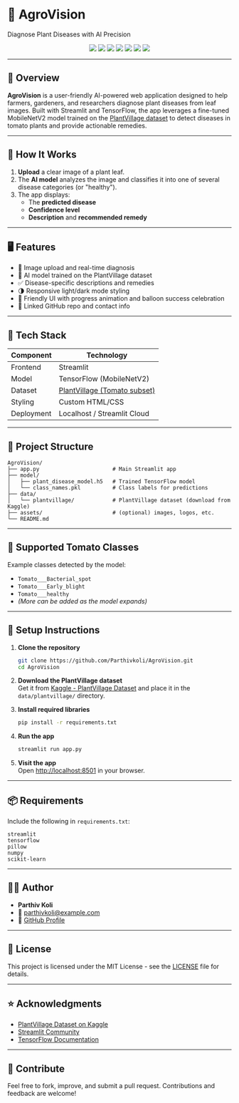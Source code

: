 # 🌱 AgroVision

Diagnose Plant Diseases with AI Precision

<p align="center">
  <img src="https://img.shields.io/badge/Made%20with-Streamlit-ff4b4b?logo=streamlit&logoColor=white" />
  <img src="https://img.shields.io/badge/Model-TensorFlow-orange?logo=tensorflow" />
  <img src="https://img.shields.io/badge/Dataset-PlantVillage-blueviolet?logo=kaggle" />
  <img src="https://img.shields.io/badge/License-MIT-green" />
  <img src="https://img.shields.io/badge/Status-Active-success" />
  <img src="https://img.shields.io/badge/Maintained%20by-Parthiv%20Koli-blue" />
  <img src="https://img.shields.io/github/stars/Parthivkoli/AgroVision?style=social" />
</p>

---

## 🚀 Overview

**AgroVision** is a user-friendly AI-powered web application designed to help farmers, gardeners, and researchers diagnose plant diseases from leaf images. Built with Streamlit and TensorFlow, the app leverages a fine-tuned MobileNetV2 model trained on the [PlantVillage dataset](https://www.kaggle.com/datasets/emmarex/plantdisease) to detect diseases in tomato plants and provide actionable remedies.

---

## 🧠 How It Works

1. **Upload** a clear image of a plant leaf.
2. The **AI model** analyzes the image and classifies it into one of several disease categories (or "healthy").
3. The app displays:
   - The **predicted disease**
   - **Confidence level**
   - **Description** and **recommended remedy**

---

## 🖥️ Features

- 📸 Image upload and real-time diagnosis
- 🧪 AI model trained on the PlantVillage dataset
- ✅ Disease-specific descriptions and remedies
- 🌗 Responsive light/dark mode styling
- 🎈 Friendly UI with progress animation and balloon success celebration
- 📎 Linked GitHub repo and contact info

---

## 🧰 Tech Stack

| Component | Technology                   |
|-----------|------------------------------|
| Frontend  | Streamlit                    |
| Model     | TensorFlow (MobileNetV2)     |
| Dataset   | [PlantVillage (Tomato subset)](https://www.kaggle.com/datasets/emmarex/plantdisease) |
| Styling   | Custom HTML/CSS              |
| Deployment| Localhost / Streamlit Cloud  |

---

## 📂 Project Structure

```
AgroVision/
├── app.py                       # Main Streamlit app
├── model/
│   ├── plant_disease_model.h5   # Trained TensorFlow model
│   └── class_names.pkl          # Class labels for predictions
├── data/
│   └── plantvillage/            # PlantVillage dataset (download from Kaggle)
├── assets/                      # (optional) images, logos, etc.
└── README.md
```

---

## 📸 Supported Tomato Classes

Example classes detected by the model:

- `Tomato___Bacterial_spot`
- `Tomato___Early_blight`
- `Tomato___healthy`
- _(More can be added as the model expands)_

---

## 🔧 Setup Instructions

1. **Clone the repository**
    ```bash
    git clone https://github.com/Parthivkoli/AgroVision.git
    cd AgroVision
    ```

2. **Download the PlantVillage dataset**  
   Get it from [Kaggle - PlantVillage Dataset](https://www.kaggle.com/datasets/emmarex/plantdisease) and place it in the `data/plantvillage/` directory.

3. **Install required libraries**
    ```bash
    pip install -r requirements.txt
    ```

4. **Run the app**
    ```bash
    streamlit run app.py
    ```

5. **Visit the app**  
   Open [http://localhost:8501](http://localhost:8501) in your browser.

---

## 📦 Requirements

Include the following in `requirements.txt`:
```
streamlit
tensorflow
pillow
numpy
scikit-learn
```

---

## 🧑‍💻 Author

- **Parthiv Koli**
- 📧 parthivkoli@example.com
- 🔗 [GitHub Profile](https://github.com/Parthivkoli)

---

## 📝 License

This project is licensed under the MIT License - see the [LICENSE](LICENSE) file for details.

---

## ⭐ Acknowledgments

- [PlantVillage Dataset on Kaggle](https://www.kaggle.com/datasets/emmarex/plantdisease)
- [Streamlit Community](https://discuss.streamlit.io/)
- [TensorFlow Documentation](https://www.tensorflow.org/)

---

## 🙌 Contribute

Feel free to fork, improve, and submit a pull request. Contributions and feedback are welcome!